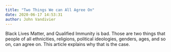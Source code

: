 ```yaml
---
title: "Two Things We can All Agree On"
date: 2020-06-17 14:53:31
author: John Vandivier
---
```




<!-- wp:paragraph -->
<p>Black Lives Matter, and Qualified Immunity is bad. Those are two things that people of all ethnicities, religions, political ideologies, genders, ages, and so on, can agree on. This article explains why that is the case.</p>
<!-- /wp:paragraph -->

<!-- wp:paragraph -->
<p></p>
<!-- /wp:paragraph -->